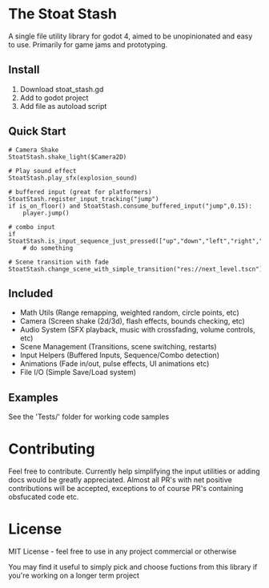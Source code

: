 # The Stoat Stash
A single file utility library for godot 4, aimed to be unopinionated and easy to use. Primarily for game jams and prototyping.

## Install
1. Download stoat_stash.gd
2. Add to godot project
3. Add file as autoload script

## Quick Start
```gdscript
# Camera Shake
StoatStash.shake_light($Camera2D)

# Play sound effect
StoatStash.play_sfx(explosion_sound)

# buffered input (great for platformers)
StoatStash.register_input_tracking("jump")
if is_on_floor() and StoatStash.consume_buffered_input("jump",0.15):
	player.jump()

# combo input
if StoatStash.is_input_sequence_just_pressed(["up","down","left","right","left","right"],1.0):
	# do something

# Scene transition with fade
StoatStash.change_scene_with_simple_transition("res://next_level.tscn")
```

## Included
- Math Utils (Range remapping, weighted random, circle points, etc)
- Camera (Screen shake (2d/3d), flash effects, bounds checking, etc)
- Audio System (SFX playback, music with crossfading, volume controls, etc)
- Scene Management (Transitions, scene switching, restarts)
- Input Helpers (Buffered Inputs, Sequence/Combo detection)
- Animations (Fade in/out, pulse effects, UI animations etc)
- File I/O (Simple Save/Load system)

## Examples
See the 'Tests/' folder for working code samples

# Contributing
Feel free to contribute. Currently help simplifying the input utilities or adding docs would be greatly appreciated.
Almost all PR's with net positive contributions will be accepted, exceptions to of course PR's containing obsfucated code etc.

# License
MIT License - feel free to use in any project commercial or otherwise

You may find it useful to simply pick and choose fuctions from this library if you're working on a longer term project
